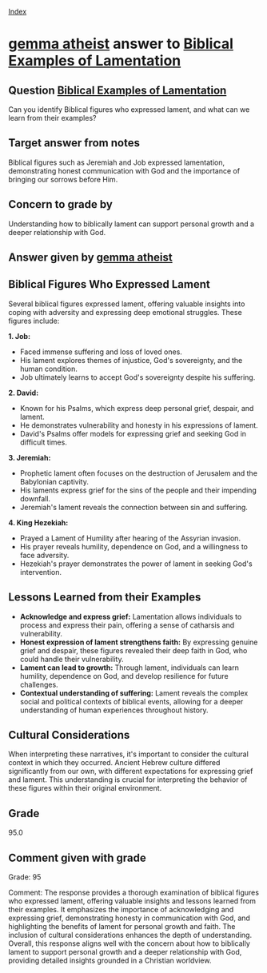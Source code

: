 
[Index](../../index.md)
# [gemma atheist](../../answering_models/gemma_atheist.md) answer to [Biblical Examples of Lamentation](../../questions/Biblical_Examples_of_Lamentation.md)

## Question [Biblical Examples of Lamentation](../../questions/Biblical_Examples_of_Lamentation.md)
Can you identify Biblical figures who expressed lament, and what can we learn from their examples?

## Target answer from notes
Biblical figures such as Jeremiah and Job expressed lamentation, demonstrating honest communication with God and the importance of bringing our sorrows before Him.

## Concern to grade by
Understanding how to biblically lament can support personal growth and a deeper relationship with God.

## Answer given by [gemma atheist](../../answering_models/gemma_atheist.md)
## Biblical Figures Who Expressed Lament

Several biblical figures expressed lament, offering valuable insights into coping with adversity and expressing deep emotional struggles. These figures include:

**1. Job:** 
* Faced immense suffering and loss of loved ones.
* His lament explores themes of injustice, God's sovereignty, and the human condition.
* Job ultimately learns to accept God's sovereignty despite his suffering.

**2. David:** 
* Known for his Psalms, which express deep personal grief, despair, and lament.
* He demonstrates vulnerability and honesty in his expressions of lament.
* David's Psalms offer models for expressing grief and seeking God in difficult times.

**3. Jeremiah:** 
* Prophetic lament often focuses on the destruction of Jerusalem and the Babylonian captivity.
* His laments express grief for the sins of the people and their impending downfall.
* Jeremiah's lament reveals the connection between sin and suffering.

**4. King Hezekiah:** 
* Prayed a Lament of Humility after hearing of the Assyrian invasion.
* His prayer reveals humility, dependence on God, and a willingness to face adversity.
* Hezekiah's prayer demonstrates the power of lament in seeking God's intervention.


## Lessons Learned from their Examples

* **Acknowledge and express grief:** Lamentation allows individuals to process and express their pain, offering a sense of catharsis and vulnerability.
* **Honest expression of lament strengthens faith:** By expressing genuine grief and despair, these figures revealed their deep faith in God, who could handle their vulnerability.
* **Lament can lead to growth:** Through lament, individuals can learn humility, dependence on God, and develop resilience for future challenges.
* **Contextual understanding of suffering:** Lament reveals the complex social and political contexts of biblical events, allowing for a deeper understanding of human experiences throughout history.

## Cultural Considerations

When interpreting these narratives, it's important to consider the cultural context in which they occurred. Ancient Hebrew culture differed significantly from our own, with different expectations for expressing grief and lament. This understanding is crucial for interpreting the behavior of these figures within their original environment.

## Grade
95.0

## Comment given with grade
Grade: 95

Comment: The response provides a thorough examination of biblical figures who expressed lament, offering valuable insights and lessons learned from their examples. It emphasizes the importance of acknowledging and expressing grief, demonstrating honesty in communication with God, and highlighting the benefits of lament for personal growth and faith. The inclusion of cultural considerations enhances the depth of understanding. Overall, this response aligns well with the concern about how to biblically lament to support personal growth and a deeper relationship with God, providing detailed insights grounded in a Christian worldview.
